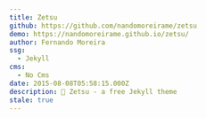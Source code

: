 ```yaml
---
title: Zetsu
github: https://github.com/nandomoreirame/zetsu
demo: https://nandomoreirame.github.io/zetsu/
author: Fernando Moreira
ssg:
  - Jekyll
cms:
  - No Cms
date: 2015-08-08T05:58:15.000Z
description: 💎 Zetsu - a free Jekyll theme
stale: true
---
```


